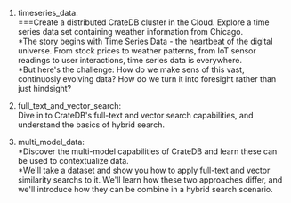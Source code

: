 1. timeseries_data:  
  ===Create a distributed CrateDB cluster in the Cloud. Explore a time series data set containing weather information from Chicago.  
    *The story begins with Time Series Data - the heartbeat of the digital universe. From stock prices to weather patterns, from IoT sensor readings to user interactions, time series data is everywhere.  
    *But here's the challenge: How do we make sens of this vast, continuosly evolving data? How do we turn it into foresight rather than just hindsight?  

3. full_text_and_vector_search:  
  Dive in to CrateDB's full-text and vector search capabilities, and understand the basics of hybrid search.  

4. multi_model_data:  
    *Discover the multi-model capabilities of CrateDB and learn these can be used to contextualize data.  
    *We'll take a dataset and show you how to apply full-text and vector similarity searchs to it. We'll learn how these two approaches differ, and we'll introduce how they can be combine in a hybrid search scenario.  
    
